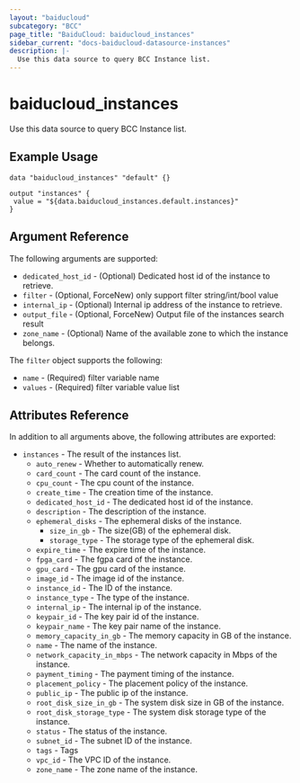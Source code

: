 ```yaml
---
layout: "baiducloud"
subcategory: "BCC"
page_title: "BaiduCloud: baiducloud_instances"
sidebar_current: "docs-baiducloud-datasource-instances"
description: |-
  Use this data source to query BCC Instance list.
---
```


# baiducloud_instances

Use this data source to query BCC Instance list.

## Example Usage

```hcl
data "baiducloud_instances" "default" {}

output "instances" {
 value = "${data.baiducloud_instances.default.instances}"
}
```

## Argument Reference

The following arguments are supported:

* `dedicated_host_id` - (Optional) Dedicated host id of the instance to retrieve.
* `filter` - (Optional, ForceNew) only support filter string/int/bool value
* `internal_ip` - (Optional) Internal ip address of the instance to retrieve.
* `output_file` - (Optional, ForceNew) Output file of the instances search result
* `zone_name` - (Optional) Name of the available zone to which the instance belongs.

The `filter` object supports the following:

* `name` - (Required) filter variable name
* `values` - (Required) filter variable value list

## Attributes Reference

In addition to all arguments above, the following attributes are exported:

* `instances` - The result of the instances list.
  * `auto_renew` - Whether to automatically renew.
  * `card_count` - The card count of the instance.
  * `cpu_count` - The cpu count of the instance.
  * `create_time` - The creation time of the instance.
  * `dedicated_host_id` - The dedicated host id of the instance.
  * `description` - The description of the instance.
  * `ephemeral_disks` - The ephemeral disks of the instance.
    * `size_in_gb` - The size(GB) of the ephemeral disk.
    * `storage_type` - The storage type of the ephemeral disk.
  * `expire_time` - The expire time of the instance.
  * `fpga_card` - The fgpa card of the instance.
  * `gpu_card` - The gpu card of the instance.
  * `image_id` - The image id of the instance.
  * `instance_id` - The ID of the instance.
  * `instance_type` - The type of the instance.
  * `internal_ip` - The internal ip of the instance.
  * `keypair_id` - The key pair id of the instance.
  * `keypair_name` - The key pair name of the instance.
  * `memory_capacity_in_gb` - The memory capacity in GB of the instance.
  * `name` - The name of the instance.
  * `network_capacity_in_mbps` - The network capacity in Mbps of the instance.
  * `payment_timing` - The payment timing of the instance.
  * `placement_policy` - The placement policy of the instance.
  * `public_ip` - The public ip of the instance.
  * `root_disk_size_in_gb` - The system disk size in GB of the instance.
  * `root_disk_storage_type` - The system disk storage type of the instance.
  * `status` - The status of the instance.
  * `subnet_id` - The subnet ID of the instance.
  * `tags` - Tags
  * `vpc_id` - The VPC ID of the instance.
  * `zone_name` - The zone name of the instance.


